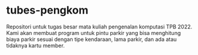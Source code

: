 # tubes-pengkom
Repositori untuk tugas besar mata kuliah pengenalan komputasi TPB 2022. 
Kami akan membuat program untuk pintu parkir yang bisa menghitung biaya parkir sesuai dengan tipe kendaraan, lama parkir, dan ada atau tidaknya kartu member.
